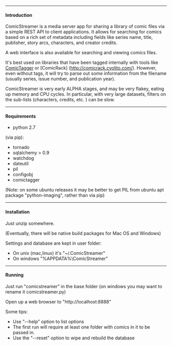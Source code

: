 -----
#### Introduction


ComicStreamer is a media server app for sharing a library of comic files via a simple REST API to client applications.  It allows for searching for comics based on a rich set of metadata including fields like series name, title, publisher, story arcs, characters, and creator credits.

A web interface is also available for searching and viewing comics files.

It's best used on libraries that have been tagged internally with tools like [ComicTagger](http://code.google.com/p/comictagger/) or [ComicRack] (http://comicrack.cyolito.com/). However, even without tags, it will try to parse out some information from the filename (usually series, issue number, and publication year).

ComicStreamer is very early ALPHA stages, and may be very flakey, eating up memory and CPU cycles. In particular, with very large datasets, filters on the sub-lists (characters, credits, etc. ) can be slow.

----------

#### Requirements 

* python 2.7

(via pip):

* tornado
* sqlalchemy > 0.9
* watchdog
* dateutil
* pil
* configobj
* comictagger
   
(Note: on some ubuntu releases it may be better to get PIL from ubuntu apt package "python-imaging", rather than via pip)

------
#### Installation

Just unzip somewhere. 

(Eventually, there will be native build packages for Mac OS and Windows)

Settings and database are kept in user folder:

* On unix (mac,linux) it's "~/.ComicStreamer"
* On windows "%APPDATA%\ComicStreamer"

----------
#### Running

Just run "comicstreamer" in the base folder (on windows you may want to rename it comicstreamer.py)

Open up a web browser to "http://localhost:8888"

Some tips:

* Use "--help" option to list options
* The first run will require at least one folder with comics in it to be passed in.
* Use the "--reset" option to wipe and rebuild the database
